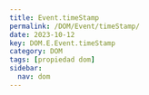```yaml
---
title: Event.timeStamp
permalink: /DOM/Event/timeStamp/
date: 2023-10-12
key: DOM.E.Event.timeStamp
category: DOM
tags: [propiedad dom]
sidebar:
  nav: dom
---
```

